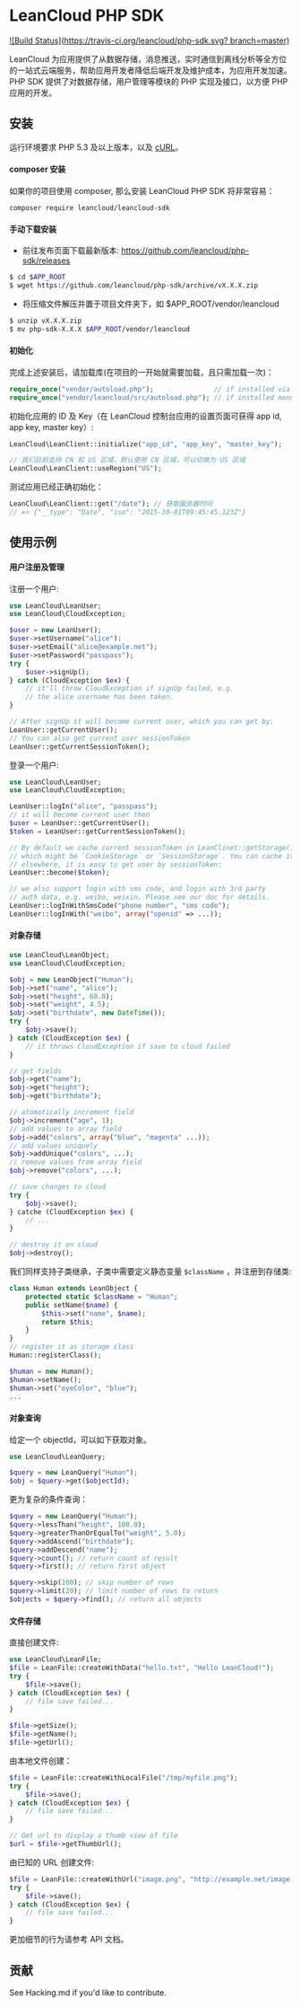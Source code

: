 LeanCloud PHP SDK
====

[![Build Status](https://travis-ci.org/leancloud/php-sdk.svg?
branch=master)](https://travis-ci.org/leancloud/php-sdk)

LeanCloud 为应用提供了从数据存储，消息推送，实时通信到离线分析等全方位
的一站式云端服务，帮助应用开发者降低后端开发及维护成本，为应用开发加速。
PHP SDK 提供了对数据存储，用户管理等模块的 PHP 实现及接口，以方便 PHP
应用的开发。

安装
----

运行环境要求 PHP 5.3 及以上版本，以及
[cURL](http://php.net/manual/zh/book.curl.php)。

#### composer 安装

如果你的项目使用 composer, 那么安装 LeanCloud PHP SDK 将非常容易：

    composer require leancloud/leancloud-sdk

#### 手动下载安装

* 前往发布页面下载最新版本: https://github.com/leancloud/php-sdk/releases

```bash
$ cd $APP_ROOT
$ wget https://github.com/leancloud/php-sdk/archive/vX.X.X.zip
```

* 将压缩文件解压并置于项目文件夹下，如 $APP_ROOT/vendor/leancloud

```bash
$ unzip vX.X.X.zip
$ mv php-sdk-X.X.X $APP_ROOT/vendor/leancloud
```

#### 初始化

完成上述安装后，请加载库(在项目的一开始就需要加载，且只需加载一次)：

```php
require_once("vendor/autoload.php");               // if installed via composer
require_once("vendor/leancloud/src/autoload.php"); // if installed manually
```

初始化应用的 ID 及 Key（在 LeanCloud 控制台应用的设置页面可获得 app id, app key,
master key）:

```php
LeanCloud\LeanClient::initialize("app_id", "app_key", "master_key");

// 我们目前支持 CN 和 US 区域，默认使用 CN 区域，可以切换为 US 区域
LeanCloud\LeanClient::useRegion("US");
```

测试应用已经正确初始化：

```php
LeanCloud\LeanClient::get("/date"); // 获取服务器时间
// => {"__type": "Date", "iso": "2015-10-01T09:45:45.123Z"}
```


使用示例
----

#### 用户注册及管理

注册一个用户:

```php
use LeanCloud\LeanUser;
use LeanCloud\CloudException;

$user = new LeanUser();
$user->setUsername("alice"):
$user->setEmail("alice@example.net");
$user->setPassword("passpass");
try {
    $user->signUp();
} catch (CloudException $ex) {
    // it'll throw CloudException if signUp failed, e.g.
    // the alice username has been taken.
}

// After signUp it will become current user, which you can get by:
LeanUser::getCurrentUser();
// You can also get current user sessionToken
LeanUser::getCurrentSessionToken();
```

登录一个用户:

```php
use LeanCloud\LeanUser;
use LeanCloud\CloudException;

LeanUser::logIn("alice", "passpass");
// it will become current user then
$user = LeanUser::getCurrentUser();
$token = LeanUser::getCurrentSessionToken();

// By default we cache current sessionToken in LeanClinet::getStorage(),
// which might be `CookieStorage` or `SessionStorage`. You can cache it
// elsewhere, it is easy to get user by sessionToken:
LeanUser::become($token);

// we also support login with sms code, and login with 3rd party
// auth data, e.g. weibo, weixin. Please see our doc for details.
LeanUser::logInWithSmsCode("phone number", "sms code");
LeanUser::logInWith("weibo", array("openid" => ...));
```

#### 对象存储

```php
use LeanCloud\LeanObject;
use LeanCloud\CloudException;

$obj = new LeanObject("Human");
$obj->set("name", "alice");
$obj->set("height", 60.0);
$obj->set("weight", 4.5);
$obj->set("birthdate", new DateTime());
try {
    $obj->save();
} catch (CloudException $ex) {
    // it throws CloudException if save to cloud failed
}

// get fields
$obj->get("name");
$obj->get("height");
$obj->get("birthdate");

// atomatically increment field
$obj->increment("age", 1);
// add values to array field
$obj->add("colors", array("blue", "magenta" ...));
// add values uniquely
$obj->addUnique("colors", ...);
// remove values from array field
$obj->remove("colors", ...);

// save changes to cloud
try {
    $obj->save();
} catche (CloudException $ex) {
    // ...
}

// destroy it on cloud
$obj->destroy();
```

我们同样支持子类继承，子类中需要定义静态变量 `$className` ，并注册到存储类:

```php
class Human extends LeanObject {
    protected static $className = "Human";
    public setName($name) {
        $this->set("name", $name);
        return $this;
    }
}
// register it as storage class
Human::registerClass();

$human = new Human();
$human->setName();
$human->set("eyeColor", "blue");
...
```

#### 对象查询

给定一个 objectId，可以如下获取对象。

```php
use LeanCloud\LeanQuery;

$query = new LeanQuery("Human");
$obj = $query->get($objectId);
```

更为复杂的条件查询：

```php
$query = new LeanQuery("Human");
$query->lessThan("height", 100.0);
$query->greaterThanOrEqualTo("weight", 5.0);
$query->addAscend("birthdate");
$query->addDescend("name");
$query->count(); // return count of result
$query->first(); // return first object

$query->skip(100); // skip number of rows
$query->limit(20); // limit number of rows to return
$objects = $query->find(); // return all objects
```

#### 文件存储

直接创建文件:

```php
use LeanCloud\LeanFile;
$file = LeanFile::createWithData("hello.txt", "Hello LeanCloud!");
try {
    $file->save();
} catch (CloudException $ex) {
    // file save failed...
}

$file->getSize();
$file->getName();
$file->getUrl();
```

由本地文件创建：

```php
$file = LeanFile::createWithLocalFile("/tmp/myfile.png");
try {
    $file->save();
} catch (CloudException $ex) {
    // file save failed...
}

// Get url to display a thumb view of file
$url = $file->getThumbUrl();
```

由已知的 URL 创建文件:

```php
$file = LeanFile::createWithUrl("image.png", "http://example.net/image.png");
try {
    $file->save();
} catch (CloudException $ex) {
    // file save failed...
}
```

更加细节的行为请参考 API 文档。

贡献
----

See Hacking.md if you'd like to contribute.

